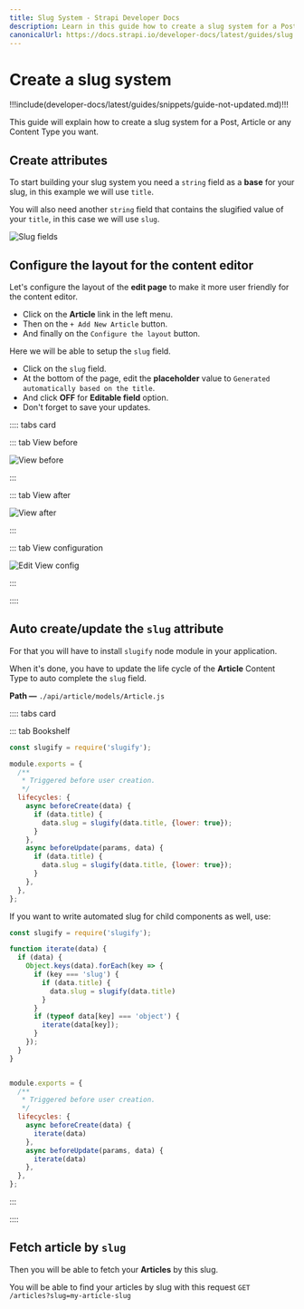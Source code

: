 ```yaml
---
title: Slug System - Strapi Developer Docs
description: Learn in this guide how to create a slug system for a Post, Article or any Content Type you want in your Strapi project.
canonicalUrl: https://docs.strapi.io/developer-docs/latest/guides/slug.html
---
```


# Create a slug system

!!!include(developer-docs/latest/guides/snippets/guide-not-updated.md)!!!

This guide will explain how to create a slug system for a Post, Article or any Content Type you want.

## Create attributes

To start building your slug system you need a `string` field as a **base** for your slug, in this example we will use `title`.

You will also need another `string` field that contains the slugified value of your `title`, in this case we will use `slug`.

![Slug fields](../assets/guides/slug/fields.png)

## Configure the layout for the content editor

Let's configure the layout of the **edit page** to make it more user friendly for the content editor.

- Click on the **Article** link in the left menu.
- Then on the `+ Add New Article` button.
- And finally on the `Configure the layout` button.

Here we will be able to setup the `slug` field.

- Click on the `slug` field.
- At the bottom of the page, edit the **placeholder** value to `Generated automatically based on the title`.
- And click **OFF** for **Editable field** option.
- Don't forget to save your updates.

:::: tabs card

::: tab View before

![View before](../assets/guides/slug/layout-before.png)

:::

::: tab View after

![View after](../assets/guides/slug/layout-after.png)

:::

::: tab View configuration

![Edit View config](../assets/guides/slug/layout-config.png)

:::

::::

## Auto create/update the `slug` attribute

For that you will have to install `slugify` node module in your application.

When it's done, you have to update the life cycle of the **Article** Content Type to auto complete the `slug` field.

**Path —** `./api/article/models/Article.js`

:::: tabs card

::: tab Bookshelf

```js
const slugify = require('slugify');

module.exports = {
  /**
   * Triggered before user creation.
   */
  lifecycles: {
    async beforeCreate(data) {
      if (data.title) {
        data.slug = slugify(data.title, {lower: true});
      }
    },
    async beforeUpdate(params, data) {
      if (data.title) {
        data.slug = slugify(data.title, {lower: true});
      }
    },
  },
};
```

If you want to write automated slug for child components as well, use:

```js
const slugify = require('slugify');

function iterate(data) {
  if (data) {
    Object.keys(data).forEach(key => {
      if (key === 'slug') {
        if (data.title) {
          data.slug = slugify(data.title)
        }
      }
      if (typeof data[key] === 'object') {
        iterate(data[key]);
      }
    });
  }
}


module.exports = {
  /**
   * Triggered before user creation.
   */
  lifecycles: {
    async beforeCreate(data) {
      iterate(data)
    },
    async beforeUpdate(params, data) {
      iterate(data)
    },
  },
};
```

:::

::::

## Fetch article by `slug`

Then you will be able to fetch your **Articles** by this slug.

You will be able to find your articles by slug with this request `GET /articles?slug=my-article-slug`
